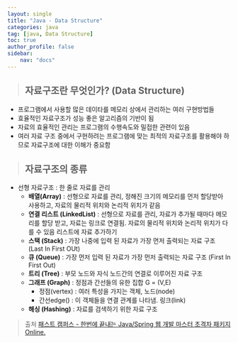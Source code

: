 ```yaml
---
layout: single
title: "Java - Data Structure"
categories: java
tag: [java, Data Structure]
toc: true
author_profile: false
sidebar: 
    nav: "docs"
---
```


> ## 자료구조란 무엇인가? (Data Structure)
- 프로그램에서 사용할 많은 데이타를 메모리 상에서 관리하는 여러 구현방법들
- 효율적인 자료구조가 성능 좋은 알고리즘의 기반이 됨
- 자료의 효율적인 관리는 프로그램의 수행속도와 밀접한 관련이 있음
- 여러 자료 구조 중에서 구현하려는 프로그램에 맞는 최적의 자료구조를 활용해야 하므로 자료구조에 대한 이해가 중요함

> ## 자료구조의 종류
- 선형 자료구조 : 한 줄로 자료를 관리
    - **배열(Array)** : 선형으로 자료를 관리, 정해진 크기의 메모리를 먼저 할당받아 사용하고, 자료의 물리적 위치와 논리적 위치가 같음
    - **연결 리스트 (LinkedList)** : 선형으로 자료를 관리, 자료가 추가될 때마다 메모리를 할당 받고, 자료는 링크로 연결됨. 자료의 물리적 위치와 논리적 위치가 다를 수 있음 리스트에 자료 추가하기
    - **스택 (Stack)** : 가장 나중에 입력 된 자료가 가장 먼저 출력되는 자료 구조 (Last In First OUt)
    - **큐 (Queue)** :  가장 먼저 입력 된 자료가 가장 먼저 출력되는 자료 구조 (First In First Out)
    - **트리 (Tree)** : 부모 노드와 자식 노드간의 연결로 이루어진 자료 구조
    - **그래프 (Graph)** :  정점과 간선들의 유한 집합 G = (V,E)
        - 정점(vertex) : 여러 특성을 가지는 객체, 노드(node)
        - 간선edge() : 이 객체들을 연결 관계를 나타냄. 링크(link)
    - **해싱 (Hashing)** : 자료를 검색하기 위한 자료 구조

> 출처 [패스트 캠퍼스 - 한번에 끝내는 Java/Spring 웹 개발 마스터 초격차 패키지 Online.](https://fastcampus.co.kr/dev_online_javaend)
    